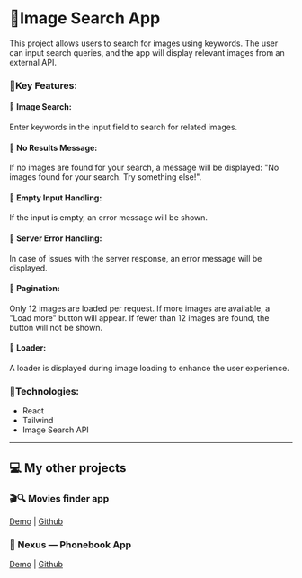 # 🔎Image Search App

This project allows users to search for images using keywords.
The user can input search queries, and the app will display relevant images from an external API.

### 🧾Key Features:

#### 🔹 **Image Search:**

Enter keywords in the input field to search for related images.

#### 🔹 **No Results Message:**

If no images are found for your search, a message will be displayed: "No images found for your search. Try something else!".

#### 🔹 **Empty Input Handling:**

If the input is empty, an error message will be shown.

#### 🔹 **Server Error Handling:**

In case of issues with the server response, an error message will be displayed.

#### 🔹 **Pagination:**

Only 12 images are loaded per request. If more images are available, a "Load more" button will appear. If fewer than 12 images are found, the button will not be shown.

#### 🔹 **Loader:**

A loader is displayed during image loading to enhance the user experience.

### 🔗Technologies:

- React
- Tailwind
- Image Search API

---

## 💻 My other projects

### 🎬🔍 Movies finder app

[Demo](https://movie-finder-app-three.vercel.app/) |
[Github](https://github.com/sofi-dobriak/movie-finder-app)

### 💫 Nexus — Phonebook App

[Demo](https://nexus-phonebook-app.vercel.app/) |
[Github](https://github.com/sofi-dobriak/nexus-phonebook-app)
